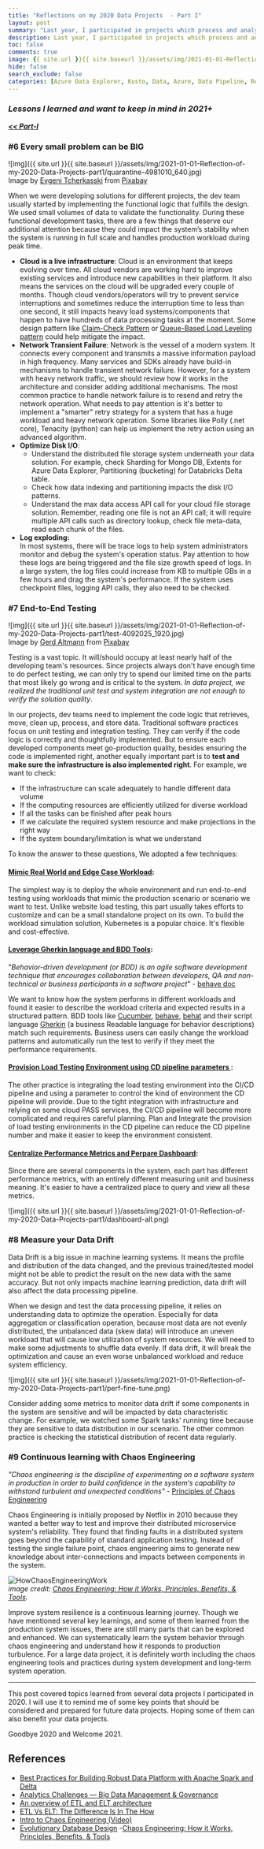 ```yaml
---
title: "Reflections on my 2020 Data Projects  - Part I"
layout: post
summary: "Last year, I participated in projects which process and analyze terabytes of data daily. We managed to have the system went production successfully and it is now processing data from different continents 24x7. Here are some learnings on the journey."
description: Last year, I participated in projects which process and analyze terabytes of data daily. We managed to have the system went production successfully and it is now processing data from different continents 24x7. Here are some learnings on the journey.
toc: false
comments: true
image: {{ site.url }}{{ site.baseurl }}/assets/img/2021-01-01-Reflection-of-my-2020-Data-Projects-part1/new-year-4768119_1280.jpg
hide: false
search_exclude: false
categories: [Azure Data Explorer, Kusto, Data, Azure, Data Pipeline, Reflections]
---
```


###  _Lessons I learned and want to keep in mind in 2021+_

___[<< Part-I](https://herman-wu.github.io/blogs/2021/01/01/Reflection-of-my-2020-Data-Projects-part1.html)___ 

### #6 Every small problem can be BIG

![img]({{ site.url }}{{ site.baseurl }}/assets/img/2021-01-01-Reflection-of-my-2020-Data-Projects-part1/quarantine-4981010_640.jpg)
<br>
Image by <a href="https://pixabay.com/users/evgenit-4930349/?utm_source=link-attribution&amp;utm_medium=referral&amp;utm_campaign=image&amp;utm_content=4981010">Evgeni Tcherkasski</a> from <a href="https://pixabay.com/?utm_source=link-attribution&amp;utm_medium=referral&amp;utm_campaign=image&amp;utm_content=4981010">Pixabay</a>

When we were developing solutions for different projects, the dev team usually started by implementing the functional logic that fulfills the design. We used small volumes of data to validate the functionality. During these functional development tasks, there are a few things that deserve our additional attention because they could impact the system’s stability when the system is running in full scale and handles production workload during peak time.

- __Cloud is a live infrastructure__: Cloud is an environment that keeps evolving over time. All cloud vendors are working hard to improve existing services and introduce new capabilities in their platform. It also means the services on the cloud will be upgraded every couple of months. Though cloud vendors/operators will try to prevent service interruptions and sometimes reduce the interruption time to less than one second, it still impacts heavy load systems/components that happen to have hundreds of data processing tasks at the moment. Some design pattern like 
[Claim-Check Pattern](https://docs.microsoft.com/en-us/azure/architecture/patterns/claim-check) or [Queue-Based Load Leveling pattern](https://docs.microsoft.com/en-us/azure/architecture/patterns/queue-based-load-leveling) could help mitigate the impact.  
- __Network Transient Failure__: Network is the vessel of a modern system. It connects every component and transmits a massive information payload in high frequency. Many services and SDKs already have build-in mechanisms to handle transient network failure. However, for a system with heavy network traffic, we should review how it works in the architecture and consider adding additional mechanisms. 
The most common practice to handle network failure is to resend and retry the network operation. What needs to pay attention is it's better to implement a "smarter" retry strategy for a system that has a huge workload and heavy network operation. Some libraries like Polly (.net core), Tenacity (python) can help us implement the retry action using an advanced algorithm. 
- __Optimize Disk I/O__: 
    - Understand the distributed file storage system underneath your data solution. For example, check Sharding for Mongo DB, Extents for Azure Data Explorer, Partitioning (bucketing) for Databricks Delta table.
    -  Check how data indexing and partitioning impacts the disk I/O patterns.
    - Understand the max data access API call for your cloud file storage solution. Remember, reading one file is not an API call; it will require multiple API calls such as directory lookup, check file meta-data, read each chunk of the files. 
- __Log exploding:__  
    In most systems, there will be trace logs to help system administrators monitor and debug the system's operation status. Pay attention to how these logs are being triggered and the file size growth speed of logs. In a large system, the log files could increase from KB to multiple GBs in a few hours and drag the system's performance. If the system uses checkpoint files, logging API calls, they also need to be checked. 


### #7 End-to-End Testing 

![img]({{ site.url }}{{ site.baseurl }}/assets/img/2021-01-01-Reflection-of-my-2020-Data-Projects-part1/test-4092025_1920.jpg)
<br>
Image by <a href="https://pixabay.com/users/geralt-9301/?utm_source=link-attribution&amp;utm_medium=referral&amp;utm_campaign=image&amp;utm_content=4092025">Gerd Altmann</a> from <a href="https://pixabay.com/?utm_source=link-attribution&amp;utm_medium=referral&amp;utm_campaign=image&amp;utm_content=4092025">Pixabay</a>

Testing is a vast topic. It will/should occupy at least nearly half of the developing team's resources. Since projects always don't have enough time to do perfect testing, we can only try to spend our limited time on the parts that most likely go wrong and is critical to the system. _In data project, we realized the traditional unit test and system integration are not enough to verify the solution quality_.  

In our projects, dev teams need to implement the code logic that retrieves, move, clean up,  process, and store data. Traditional software practices focus on unit testing and integration testing. They can verify if the code logic is correctly and thoughtfully implemented. But to ensure each developed components meet go-production quality, besides ensuring the code is implemented right, another equally important part is to __test and make sure the infrastructure is also implemented right__. For example, we want to check:
- If the infrastructure can scale adequately to handle different data volume
- If the computing resources are efficiently utilized for diverse workload
- If all the tasks can be finished after peak hours
- If we calculate the required system resource and make projections in the right way  
- If the system boundary/limitation is what we understand 

To know the answer to these questions, We adopted a few techniques: 

####  <u>Mimic Real World and Edge Case Workload</u>: 
The simplest way is to deploy the whole environment and run end-to-end testing using workloads that mimic the production scenario or scenario we want to test. Unlike website load testing, this part usually takes efforts to customize and can be a small standalone project on its own. To build the workload simulation solution, Kubernetes is a popular choice. It's flexible and cost-effective. 


####  <u>Leverage Gherkin language and BDD Tools</u>: 

"_Behavior-driven development (or BDD) is an agile software development technique that encourages collaboration between developers, QA and non-technical or business participants in a software project_" - [behave doc](https://behave.readthedocs.io/en/stable/philosophy.html)

We want to know how the system performs in different workloads and found it easier to describe the workload criteria and expected results in a structured pattern. BDD tools like [Cucumber](https://en.wikipedia.org/wiki/Cucumber_(software)), [behave](https://behave.readthedocs.io), [behat](https://docs.behat.org/en/latest/) and their script language [Gherkin](https://behave.readthedocs.io/en/stable/philosophy.html#the-gherkin-language) (a business Readable language for behavior descriptions) match such requirements. Business users can easily change the workload patterns and automatically run the test to verify if they meet the performance requirements. 

####  <u>Provision Load Testing Environment using CD pipeline parameters </u>: 
The other practice is integrating the load testing environment into the CI/CD pipeline and using a parameter to control the kind of environment the CD pipeline will provide. Due to the tight integration with infrastructure and relying on some cloud PASS services, the CI/CD pipeline will become more complicated and requires careful planning. Plan and Integrate the provision of load testing environments in the CD pipeline can reduce the CD pipeline number and make it easier to keep the environment consistent. 


####  <u>Centralize Performance Metrics and Perpare Dashboard</u>: 
Since there are several components in the system, each part has different performance metrics, with an entirely different measuring unit and business meaning. It's easier to have a centralized place to query and view all these metrics. 

![img]({{ site.url }}{{ site.baseurl }}/assets/img/2021-01-01-Reflection-of-my-2020-Data-Projects-part1/dashboard-all.png)


### #8 Measure your Data Drift 

Data Drift is a big issue in machine learning systems. It means the profile and distribution of the data changed, and the previous trained/tested model might not be able to predict the result on the new data with the same accuracy. But not only impacts machine learning prediction, data drift will also affect the data processing pipeline. 

When we design and test the data processing pipeline, it relies on understanding data to optimize the operation. Especially for data aggregation or classification operation, because most data are not evenly distributed, the unbalanced data (skew data) will introduce an uneven workload that will cause low utilization of system resources. We will need to make some adjustments to shuffle data evenly. If data drift, it will break the optimization and cause an even worse unbalanced workload and reduce system efficiency.  

![img]({{ site.url }}{{ site.baseurl }}/assets/img/2021-01-01-Reflection-of-my-2020-Data-Projects-part1/perf-fine-tune.png)

Consider adding some metrics to monitor data drift if some components in the system are sensitive and will be impacted by data characteristic change. For example, we watched some Spark tasks' running time because they are sensitive to data distribution in our scenario. The other common practice is checking the statistical distribution of recent data regularly. 


### #9 Continuous learning with Chaos Engineering

_"Chaos engineering is the discipline of experimenting on a software system in production in order to build confidence in the system‘s capability to withstand turbulent and unexpected conditions"_ - <u>[Principles of Chaos Engineering](https://principlesofchaos.org)</u>


Chaos Engineering is initially proposed by Netflix in 2010 because they wanted a better way to test and improve their distributed microservice system's reliability. They found that finding faults in a distributed system goes beyond the capability of standard application testing. Instead of testing the single failure point, chaos engineering aims to generate new knowledge about inter-connections and impacts between components in the system. 

![HowChaosEngineeringWork](https://phoenixnap.com/blog/wp-content/uploads/2020/10/how-chaos-engineering-works.jpg)
<br>
_image credit: [Chaos Engineering: How it Works, Principles, Benefits, & Tools](https://phoenixnap.com/blog/chaos-engineering)._

Improve system resilience is a continuous learning journey. Though we have mentioned several key learnings, and some of them learned from the production system issues, there are still many parts that can be explored and enhanced. We can systematically learn the system behavior through chaos engineering and understand how it responds to production turbulence.  For a large data project, it is definitely worth including the chaos engineering tools and practices during system development and long-term system operation.  

---


This post covered topics learned from several data projects I participated  in 2020. I will use it to remind me of some key points that should be considered and prepared for future data projects. Hoping some of them can also benefit your data projects. 

Goodbye 2020 and Welcome 2021. 





## References
- [Best Practices for Building Robust Data Platform with Apache Spark and Delta](https://databricks.com/session_na20/best-practices-for-building-robust-data-platform-with-apache-spark-and-delta)
- [Analytics Challenges — Big Data Management & Governance](https://medium.com/analytics-vidhya/big-data-management-governance-bce5f72821c1)
- [An overview of ETL and ELT architecture](https://www.sqlshack.com/an-overview-of-etl-and-elt-architecture/)
- [ETL Vs ELT: The Difference Is In The How](https://blog.panoply.io/etl-vs-elt-the-difference-is-in-the-how)
- [Intro to Chaos Engineering (Video)](https://www.youtube.com/watch?v=qHykK5pFRW4)
- [Evolutionary Database Design](https://martinfowler.com/articles/evodb.html#AllDatabaseArtifactsAreVersionControlledWithApplicationCode)
-[Chaos Engineering: How it Works, Principles, Benefits, & Tools
](https://phoenixnap.com/blog/chaos-engineering)
